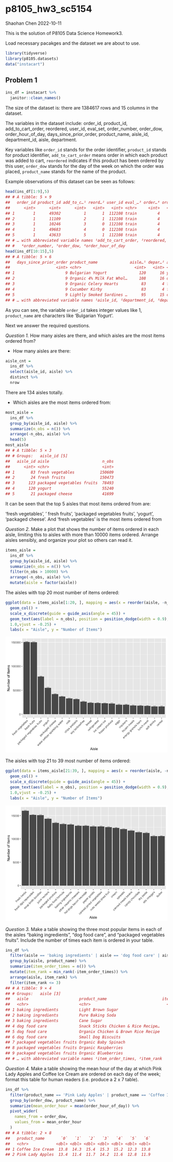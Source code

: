 p8105_hw3_sc5154
================
Shaohan Chen
2022-10-11

This is the solution of P8105 Data Science Homework3.

Load necessary pacakges and the dataset we are about to use.

``` r
library(tidyverse)
library(p8105.datasets)
data("instacart")
```

## Problem 1

``` r
ins_df = instacart %>%
  janitor::clean_names()
```

The size of the dataset is: there are 1384617 rows and 15 columns in the
dataset.

The variables in the dataset include: order_id, product_id,
add_to_cart_order, reordered, user_id, eval_set, order_number,
order_dow, order_hour_of_day, days_since_prior_order, product_name,
aisle_id, department_id, aisle, department.

Key variables like `order_id` stands for the order identifier,
`product_id` stands for product identifier, `add_to_cart_order` means
order in which each product was added to cart, `reordered` indicates if
this product has been ordered by this user, `order_dow` stands for the
day of the week on which the order was placed, `product_name` stands for
the name of the product.

Example observations of this dataset can be seen as follows:

``` r
head(ins_df[1:9],5)
## # A tibble: 5 × 9
##   order_id product_id add_to_c…¹ reord…² user_id eval_…³ order…⁴ order…⁵ order…⁶
##      <int>      <int>      <int>   <int>   <int> <chr>     <int>   <int>   <int>
## 1        1      49302          1       1  112108 train         4       4      10
## 2        1      11109          2       1  112108 train         4       4      10
## 3        1      10246          3       0  112108 train         4       4      10
## 4        1      49683          4       0  112108 train         4       4      10
## 5        1      43633          5       1  112108 train         4       4      10
## # … with abbreviated variable names ¹​add_to_cart_order, ²​reordered, ³​eval_set,
## #   ⁴​order_number, ⁵​order_dow, ⁶​order_hour_of_day
head(ins_df[10:15],5)
## # A tibble: 5 × 6
##   days_since_prior_order product_name              aisle…¹ depar…² aisle depar…³
##                    <int> <chr>                       <int>   <int> <chr> <chr>  
## 1                      9 Bulgarian Yogurt              120      16 yogu… dairy …
## 2                      9 Organic 4% Milk Fat Whol…     108      16 othe… dairy …
## 3                      9 Organic Celery Hearts          83       4 fres… produce
## 4                      9 Cucumber Kirby                 83       4 fres… produce
## 5                      9 Lightly Smoked Sardines …      95      15 cann… canned…
## # … with abbreviated variable names ¹​aisle_id, ²​department_id, ³​department
```

As you can see, the variable `order_id` takes integer values like 1,
`product_name` are characters like ‘Bulgarian Yogurt’.

Next we answer the required questions.

*Question 1.* How many aisles are there, and which aisles are the most
items ordered from?

-   How many aisles are there:

``` r
aisle_cnt = 
  ins_df %>% 
  select(aisle_id, aisle) %>% 
  distinct %>%
  nrow
```

There are 134 aisles totally.

-   Which aisles are the most items ordered from:

``` r
most_aisle = 
  ins_df %>%
  group_by(aisle_id, aisle) %>%
  summarize(n_obs = n()) %>%
  arrange(-n_obs, aisle) %>%
  head(5)
most_aisle
## # A tibble: 5 × 3
## # Groups:   aisle_id [5]
##   aisle_id aisle                       n_obs
##      <int> <chr>                       <int>
## 1       83 fresh vegetables           150609
## 2       24 fresh fruits               150473
## 3      123 packaged vegetables fruits  78493
## 4      120 yogurt                      55240
## 5       21 packaged cheese             41699
```

It can be seen that the top 5 aisles that most items ordered from are:

‘fresh vegetables’, ’ fresh fruits’, ‘packaged vegetables fruits’,
‘yogurt’, ‘packaged cheese’. And ‘fresh vegetables’ is the most items
ordered from

*Question 2.* Make a plot that shows the number of items ordered in each
aisle, limiting this to aisles with more than 10000 items ordered.
Arrange aisles sensibly, and organize your plot so others can read it.

``` r
items_aisle = 
  ins_df %>%
  group_by(aisle_id, aisle) %>%
  summarize(n_obs = n()) %>%
  filter(n_obs > 10000) %>%
  arrange(-n_obs, aisle) %>%
  mutate(aisle = factor(aisle))
```

The aisles with top 20 most number of items ordered:

``` r
ggplot(data = items_aisle[1:20, ], mapping = aes(x = reorder(aisle, -n_obs), y = n_obs)) +
  geom_col() +
  scale_x_discrete(guide = guide_axis(angle = 45)) +
  geom_text(aes(label = n_obs), position = position_dodge(width = 0.9),size =      
  1.0,vjust = -0.25) + 
  labs(x = "Aisle", y = "Number of Items") 
```

![](p8105_hw3_sc5154_files/figure-gfm/unnamed-chunk-7-1.png)<!-- -->

The aisles with top 21 to 39 most number of items ordered:

``` r
ggplot(data = items_aisle[21:39, ], mapping = aes(x = reorder(aisle, -n_obs), y = n_obs)) +
  geom_col() +
  scale_x_discrete(guide = guide_axis(angle = 45)) +
  geom_text(aes(label = n_obs), position = position_dodge(width = 0.9),size =      
  1.0,vjust = -0.25) + 
  labs(x = "Aisle", y = "Number of Items") 
```

![](p8105_hw3_sc5154_files/figure-gfm/unnamed-chunk-8-1.png)<!-- -->

*Question 3.* Make a table showing the three most popular items in each
of the aisles “baking ingredients”, “dog food care”, and “packaged
vegetables fruits”. Include the number of times each item is ordered in
your table.

``` r
ins_df %>%
  filter(aisle == 'baking ingredients' | aisle == 'dog food care' | aisle == 'packaged vegetables fruits') %>%
  group_by(aisle, product_name) %>%
  summarize(item_order_times = n()) %>%
  mutate(item_rank = min_rank(-item_order_times)) %>%
  arrange(aisle, item_rank) %>%
  filter(item_rank <= 3)
## # A tibble: 9 × 4
## # Groups:   aisle [3]
##   aisle                      product_name                        item_…¹ item_…²
##   <chr>                      <chr>                                 <int>   <int>
## 1 baking ingredients         Light Brown Sugar                       499       1
## 2 baking ingredients         Pure Baking Soda                        387       2
## 3 baking ingredients         Cane Sugar                              336       3
## 4 dog food care              Snack Sticks Chicken & Rice Recipe…      30       1
## 5 dog food care              Organix Chicken & Brown Rice Recipe      28       2
## 6 dog food care              Small Dog Biscuits                       26       3
## 7 packaged vegetables fruits Organic Baby Spinach                   9784       1
## 8 packaged vegetables fruits Organic Raspberries                    5546       2
## 9 packaged vegetables fruits Organic Blueberries                    4966       3
## # … with abbreviated variable names ¹​item_order_times, ²​item_rank
```

*Question 4.* Make a table showing the mean hour of the day at which
Pink Lady Apples and Coffee Ice Cream are ordered on each day of the
week; format this table for human readers (i.e. produce a 2 x 7 table).

``` r
ins_df %>%
  filter(product_name == 'Pink Lady Apples' | product_name == 'Coffee Ice Cream') %>%
  group_by(order_dow, product_name) %>%
  summarize(mean_order_hour = mean(order_hour_of_day)) %>%
  pivot_wider(
    names_from = order_dow,
    values_from = mean_order_hour
  )
## # A tibble: 2 × 8
##   product_name       `0`   `1`   `2`   `3`   `4`   `5`   `6`
##   <chr>            <dbl> <dbl> <dbl> <dbl> <dbl> <dbl> <dbl>
## 1 Coffee Ice Cream  13.8  14.3  15.4  15.3  15.2  12.3  13.8
## 2 Pink Lady Apples  13.4  11.4  11.7  14.2  11.6  12.8  11.9
```
